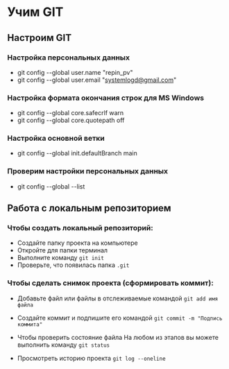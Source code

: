 # Учим GIT

## Настроим GIT 
### Настройка персональных данных
* git config --global user.name "repin_pv"
* git config --global user.email "systemlogd@gmail.com"

### Настройка формата окончания строк для MS Windows
* git config --global core.safecrlf warn
* git config --global core.quotepath off
  
### Настройка основной ветки
* git config --global init.defaultBranch main

### Проверим настройки персональных данных
* git config --global --list 

## Работа с локальным репозиторием
### Чтобы создать локальный репозиторий:
* Создайте папку проекта на компьютере
* Откройте для папки терминал
* Выполните команду `git init`
* Проверьте, что появилась папка `.git`

### Чтобы сделать снимок проекта (сформировать коммит):
* Добавьте файл или файлы в отслеживаемые командой `git add имя файла`
* Создайте коммит и подпишите его командой `git commit -m "Подпись коммита"`

* Чтобы проверить состояние файла На любом из этапов вы можете выполнить команду `git status`

* Просмотреть историю проекта `git log --oneline`